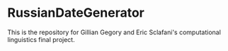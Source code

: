 # RussianDateGenerator
This is the repository for Gillian Gegory and Eric Sclafani's computational linguistics final project. 
